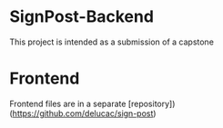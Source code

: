 # SignPost-Backend

This project is intended as a submission of a capstone

# Frontend
Frontend files are in a separate [repository])(https://github.com/delucac/sign-post)